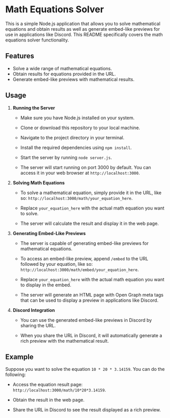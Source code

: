 # Math Equations Solver

This is a simple Node.js application that allows you to solve mathematical equations and obtain results as well as generate embed-like previews for use in applications like Discord. This README specifically covers the math equations solver functionality.

## Features

- Solve a wide range of mathematical equations.
- Obtain results for equations provided in the URL.
- Generate embed-like previews with mathematical results.

## Usage

1. **Running the Server**

   - Make sure you have Node.js installed on your system.

   - Clone or download this repository to your local machine.

   - Navigate to the project directory in your terminal.

   - Install the required dependencies using `npm install`.

   - Start the server by running `node server.js`.

   - The server will start running on port 3000 by default. You can access it in your web browser at `http://localhost:3000`.

2. **Solving Math Equations**

   - To solve a mathematical equation, simply provide it in the URL, like so: `http://localhost:3000/math/your_equation_here`.

   - Replace `your_equation_here` with the actual math equation you want to solve.

   - The server will calculate the result and display it in the web page.

3. **Generating Embed-Like Previews**

   - The server is capable of generating embed-like previews for mathematical equations.

   - To access an embed-like preview, append `/embed` to the URL followed by your equation, like so: `http://localhost:3000/math/embed/your_equation_here`.

   - Replace `your_equation_here` with the actual math equation you want to display in the embed.

   - The server will generate an HTML page with Open Graph meta tags that can be used to display a preview in applications like Discord.

4. **Discord Integration**

   - You can use the generated embed-like previews in Discord by sharing the URL.

   - When you share the URL in Discord, it will automatically generate a rich preview with the mathematical result.

## Example

Suppose you want to solve the equation `10 * 20 * 3.14159`. You can do the following:

- Access the equation result page: `http://localhost:3000/math/10*20*3.14159`.

- Obtain the result in the web page.

- Share the URL in Discord to see the result displayed as a rich preview.

